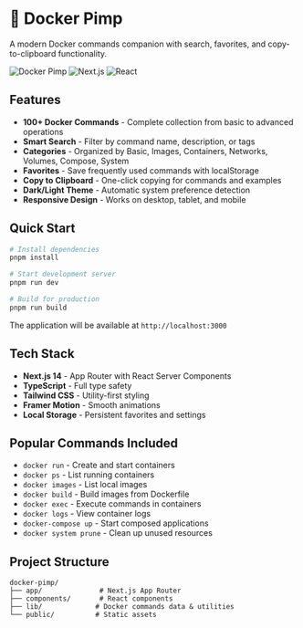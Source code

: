 # 🐳 Docker Pimp

A modern Docker commands companion with search, favorites, and copy-to-clipboard functionality.

![Docker Pimp](https://img.shields.io/badge/Docker-Pimp-2496ED?style=for-the-badge&logo=docker&logoColor=white)
![Next.js](https://img.shields.io/badge/Next.js-14-000000?style=for-the-badge&logo=next.js&logoColor=white)
![React](https://img.shields.io/badge/React-18-61DAFB?style=for-the-badge&logo=react&logoColor=black)

## Features

- **100+ Docker Commands** - Complete collection from basic to advanced operations
- **Smart Search** - Filter by command name, description, or tags
- **Categories** - Organized by Basic, Images, Containers, Networks, Volumes, Compose, System
- **Favorites** - Save frequently used commands with localStorage
- **Copy to Clipboard** - One-click copying for commands and examples
- **Dark/Light Theme** - Automatic system preference detection
- **Responsive Design** - Works on desktop, tablet, and mobile

## Quick Start

```bash
# Install dependencies
pnpm install

# Start development server
pnpm run dev

# Build for production
pnpm run build
```

The application will be available at `http://localhost:3000`

## Tech Stack

- **Next.js 14** - App Router with React Server Components
- **TypeScript** - Full type safety
- **Tailwind CSS** - Utility-first styling
- **Framer Motion** - Smooth animations
- **Local Storage** - Persistent favorites and settings

## Popular Commands Included

- `docker run` - Create and start containers
- `docker ps` - List running containers  
- `docker images` - List local images
- `docker build` - Build images from Dockerfile
- `docker exec` - Execute commands in containers
- `docker logs` - View container logs
- `docker-compose up` - Start composed applications
- `docker system prune` - Clean up unused resources

## Project Structure

```text
docker-pimp/
├── app/              # Next.js App Router
├── components/       # React components
├── lib/             # Docker commands data & utilities
└── public/          # Static assets
```
